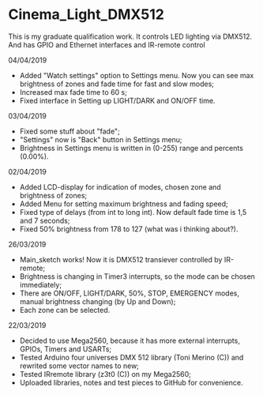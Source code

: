 # Cinema_Light_DMX512
This is my graduate qualification work. It controls LED lighting via DMX512. And has GPIO and Ethernet interfaces and IR-remote control

04/04/2019
- Added "Watch settings" option to Settings menu. Now you can see max brightness of zones and fade time for fast and slow modes;
- Increased max fade time to 60 s;
- Fixed interface in Setting up LIGHT/DARK and ON/OFF time.

03/04/2019
- Fixed some stuff about "fade";
- "Settings" now is "Back" button in Settings menu;
- Brightness in Settings menu is written in (0-255) range and percents (0.00%).

02/04/2019
- Added LCD-display for indication of modes, chosen zone and brightness of zones;
- Added Menu for setting maximum brightness and fading speed;
- Fixed type of delays (from int to long int). Now default fade time is 1,5 and 7 seconds;
- Fixed 50% brightness from 178 to 127 (what was i thinking about?).

26/03/2019
- Main_sketch works! Now it is DMX512 transiever controlled by IR-remote;
- Brightness is changing in Timer3 interrupts, so the mode can be chosen immediately;
- There are ON/OFF, LIGHT/DARK, 50%, STOP, EMERGENCY modes, manual brightness changing (by Up and Down);
- Each zone can be selected. 

22/03/2019
- Decided to use Mega2560, because it has more external interrupts, GPIOs, Timers and USARTs;
- Tested Arduino four universes DMX 512 library (Toni Merino (C)) and rewrited some vector names to new;
- Tested IRremote library (z3t0 (C)) on my Mega2560;
- Uploaded libraries, notes and test pieces to GitHub for convenience.
